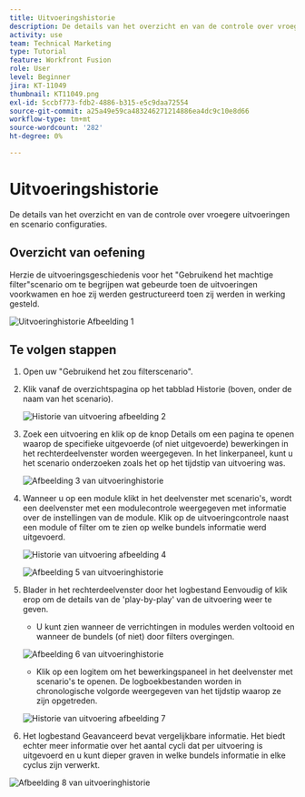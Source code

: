 ```yaml
---
title: Uitvoeringshistorie
description: De details van het overzicht en van de controle over vroegere uitvoeringen en scenario configuraties.
activity: use
team: Technical Marketing
type: Tutorial
feature: Workfront Fusion
role: User
level: Beginner
jira: KT-11049
thumbnail: KT11049.png
exl-id: 5ccbf773-fdb2-4886-b315-e5c9daa72554
source-git-commit: a25a49e59ca483246271214886ea4dc9c10e8d66
workflow-type: tm+mt
source-wordcount: '282'
ht-degree: 0%

---
```


# Uitvoeringshistorie

De details van het overzicht en van de controle over vroegere uitvoeringen en scenario configuraties.

## Overzicht van oefening

Herzie de uitvoeringsgeschiedenis voor het &quot;Gebruikend het machtige filter&quot;scenario om te begrijpen wat gebeurde toen de uitvoeringen voorkwamen en hoe zij werden gestructureerd toen zij werden in werking gesteld.

![Uitvoeringhistorie Afbeelding 1](../12-exercises/assets/execution-history-walkthrough-1.png)

## Te volgen stappen

1. Open uw &quot;Gebruikend het zou filterscenario&quot;.
1. Klik vanaf de overzichtspagina op het tabblad Historie (boven, onder de naam van het scenario).

   ![Historie van uitvoering afbeelding 2](../12-exercises/assets/execution-history-walkthrough-2.png)

1. Zoek een uitvoering en klik op de knop Details om een pagina te openen waarop de specifieke uitgevoerde (of niet uitgevoerde) bewerkingen in het rechterdeelvenster worden weergegeven. In het linkerpaneel, kunt u het scenario onderzoeken zoals het op het tijdstip van uitvoering was.

   ![Afbeelding 3 van uitvoeringhistorie](../12-exercises/assets/execution-history-walkthrough-3.png)

1. Wanneer u op een module klikt in het deelvenster met scenario&#39;s, wordt een deelvenster met een modulecontrole weergegeven met informatie over de instellingen van de module. Klik op de uitvoeringcontrole naast een module of filter om te zien op welke bundels informatie werd uitgevoerd.

   ![Historie van uitvoering afbeelding 4](../12-exercises/assets/execution-history-walkthrough-4.png)

   ![Afbeelding 5 van uitvoeringhistorie](../12-exercises/assets/execution-history-walkthrough-5.png)


1. Blader in het rechterdeelvenster door het logbestand Eenvoudig of klik erop om de details van de &#39;play-by-play&#39; van de uitvoering weer te geven.

   + U kunt zien wanneer de verrichtingen in modules werden voltooid en wanneer de bundels (of niet) door filters overgingen.

   ![Afbeelding 6 van uitvoeringhistorie](../12-exercises/assets/execution-history-walkthrough-6.png)

   + Klik op een logitem om het bewerkingspaneel in het deelvenster met scenario&#39;s te openen. De logboekbestanden worden in chronologische volgorde weergegeven van het tijdstip waarop ze zijn opgetreden.


   ![Historie van uitvoering afbeelding 7](../12-exercises/assets/execution-history-walkthrough-7.png)


1. Het logbestand Geavanceerd bevat vergelijkbare informatie. Het biedt echter meer informatie over het aantal cycli dat per uitvoering is uitgevoerd en u kunt dieper graven in welke bundels informatie in elke cyclus zijn verwerkt.

![Afbeelding 8 van uitvoeringhistorie](../12-exercises/assets/execution-history-walkthrough-8.png)
